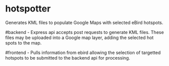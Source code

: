 # hotspotter
Generates KML files to populate Google Maps with selected eBird hotspots.

#backend - Express api accepts post requests to generate KML files. These files may be uploaded into a Google map layer, adding the selected hot spots to the map.

#frontend - Pulls information from ebird allowing the selection of targetted hotspots to be submitted to the backend api for processing.
